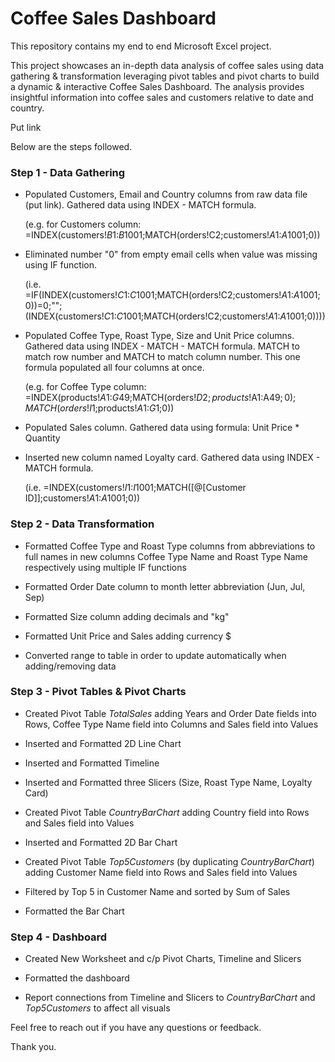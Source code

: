 # Coffee Sales Dashboard
This repository contains my end to end Microsoft Excel project.

This project showcases an in-depth data analysis of coffee sales using data gathering & transformation 
leveraging pivot tables and pivot charts to build a dynamic & interactive Coffee Sales Dashboard. The analysis
provides insightful information into coffee sales and customers relative to date and country.

Put link

Below are the steps followed.
### Step 1 - Data Gathering
* Populated Customers, Email and Country columns from raw data file (put link). Gathered data using
INDEX - MATCH formula.

   (e.g. for Customers column: =INDEX(customers!$B$1:$B$1001;MATCH(orders!C2;customers!$A$1:$A$1001;0))

* Eliminated number "0" from empty email cells when value was missing using IF function.

   (i.e. =IF(INDEX(customers!$C$1:$C$1001;MATCH(orders!C2;customers!$A$1:$A$1001;0))=0;"";
  (INDEX(customers!$C$1:$C$1001;MATCH(orders!C2;customers!$A$1:$A$1001;0))))

* Populated Coffee Type, Roast Type, Size and Unit Price columns. Gathered data using INDEX - MATCH - MATCH
  formula. MATCH to match row number and MATCH to match column number. This one formula populated all four
  columns at once.

     (e.g. for Coffee Type column: =INDEX(products!$A$1:$G$49;MATCH(orders!$D2;products!$A$1:$A$49;0);
  MATCH(orders!I$1;products!$A$1:$G$1;0))

* Populated Sales column. Gathered data using formula: Unit Price * Quantity

* Inserted new column named Loyalty card. Gathered data using INDEX - MATCH formula.

  (i.e. =INDEX(customers!$I$1:$I$1001;MATCH([@[Customer ID]];customers!$A$1:$A$1001;0))

### Step 2 - Data Transformation
* Formatted Coffee Type and Roast Type columns from abbreviations to full names in new columns Coffee Type
  Name and Roast Type Name respectively using multiple IF functions
  
* Formatted Order Date column to month letter abbreviation (Jun, Jul, Sep)
  
* Formatted Size column adding decimals and "kg"
  
* Formatted Unit Price and Sales adding currency $
  
* Converted range to table in order to update automatically when adding/removing data

### Step 3 - Pivot Tables & Pivot Charts
* Created Pivot Table *TotalSales* adding Years and Order Date fields into Rows, Coffee Type Name field
  into Columns and Sales field into Values

* Inserted and Formatted 2D Line Chart 

* Inserted and Formatted Timeline 

* Inserted and Formatted three Slicers (Size, Roast Type Name, Loyalty Card) 

* Created Pivot Table *CountryBarChart* adding Country field into Rows and Sales field into Values

* Inserted and Formatted 2D Bar Chart

* Created Pivot Table *Top5Customers* (by duplicating *CountryBarChart*) adding Customer Name field into Rows and Sales field into Values

* Filtered by Top 5 in Customer Name and sorted by Sum of Sales

* Formatted the Bar Chart

### Step 4 - Dashboard

* Created New Worksheet and c/p Pivot Charts, Timeline and Slicers

* Formatted the dashboard

* Report connections from Timeline and Slicers to *CountryBarChart* and *Top5Customers* to affect all visuals

Feel free to reach out if you have any questions or feedback. 

Thank you.

















